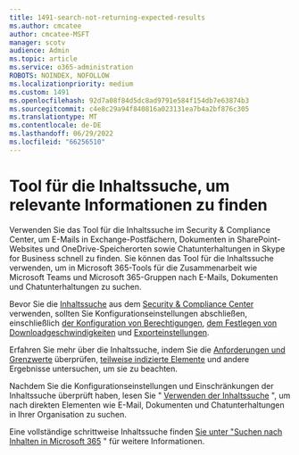 ```yaml
---
title: 1491-search-not-returning-expected-results
ms.author: cmcatee
author: cmcatee-MSFT
manager: scotv
audience: Admin
ms.topic: article
ms.service: o365-administration
ROBOTS: NOINDEX, NOFOLLOW
ms.localizationpriority: medium
ms.custom: 1491
ms.openlocfilehash: 92d7a08f84d5dc8ad9791e584f154db7e63874b3
ms.sourcegitcommit: c4e8c29a94f840816a023131ea7b4a2bf876c305
ms.translationtype: MT
ms.contentlocale: de-DE
ms.lasthandoff: 06/29/2022
ms.locfileid: "66256510"
---
```

# <a name="content-search-tool-to-find-relevant-info"></a>Tool für die Inhaltssuche, um relevante Informationen zu finden

Verwenden Sie das Tool für die Inhaltssuche im Security & Compliance Center, um E-Mails in Exchange-Postfächern, Dokumenten in SharePoint-Websites und OneDrive-Speicherorten sowie Chatunterhaltungen in Skype for Business schnell zu finden. Sie können das Tool für die Inhaltssuche verwenden, um in Microsoft 365-Tools für die Zusammenarbeit wie Microsoft Teams und Microsoft 365-Gruppen nach E-Mails, Dokumenten und Chatunterhaltungen zu suchen.


Bevor Sie die [Inhaltssuche](https://sip.protection.office.com/contentsearchbeta?ContentOnly=1) aus dem [Security & Compliance Center](https://sip.protection.office.com/homepage) verwenden, sollten Sie Konfigurationseinstellungen abschließen, einschließlich [der Konfiguration von Berechtigungen](https://docs.microsoft.com/microsoft-365/compliance/permissions-filtering-for-content-search), [dem Festlegen von Downloadgeschwindigkeiten](https://docs.microsoft.com/microsoft-365/compliance/increase-download-speeds-when-exporting-ediscovery-results) und [Exporteinstellungen](https://docs.microsoft.com/microsoft-365/compliance/disable-reports-when-you-export-content-search-results).

Erfahren Sie mehr über die Inhaltssuche, indem Sie die [Anforderungen und Grenzwerte](https://docs.microsoft.com/microsoft-365/compliance/limits-for-content-search) überprüfen, [teilweise indizierte Elemente](https://docs.microsoft.com/microsoft-365/compliance/investigating-partially-indexed-items-in-ediscovery) und andere Ergebnisse untersuchen, um sie zu beachten.

Nachdem Sie die Konfigurationseinstellungen und Einschränkungen der Inhaltssuche überprüft haben, lesen Sie " [Verwenden der Inhaltssuche</a> ", um nach direkten Elementen wie E-Mail, Dokumenten und Chatunterhaltungen in Ihrer Organisation zu suchen](https://docs.microsoft.com/microsoft-365/compliance/content-search).

Eine vollständige schrittweise Inhaltssuche finden [Sie unter "Suchen nach Inhalten in Microsoft 365](https://docs.microsoft.com/microsoft-365/compliance/search-for-content) " für weitere Informationen.
